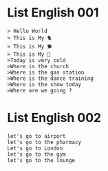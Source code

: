 
# List English 001
```
> Hello World 
> This is My 🐈
> This is My 🐕
> This is My 🍞
>Today is very cold
>Where is the church
>Where is the gas station
>Where is the dance training
>Where is the show today
>Where are we going ?
```

# List English 002
```
let's go to airport
let's go to the pharmacy
Let's go to London
let's go to the gym
let's go to the lounge
```